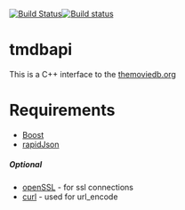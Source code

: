[![Build Status](https://travis-ci.org/TrevorMellon/tmdbapi.svg?branch=master)](https://travis-ci.org/TrevorMellon/tmdbapi)[![Build status](https://ci.appveyor.com/api/projects/status/1uymfaldufxvw4k2/branch/master?svg=true)](https://ci.appveyor.com/project/TrevorMellon/tmdbapi/branch/master)
# tmdbapi

This is a C++ interface to the [themoviedb.org](https://www.themoviedb.org)

# Requirements

+ [Boost](http://boost.org)
+ [rapidJson](http://rapidjson.org)

##### Optional

+ [openSSL](https://www.openssl.org) - for ssl connections
+ [curl](https://curl.haxx.se) - used for url_encode

